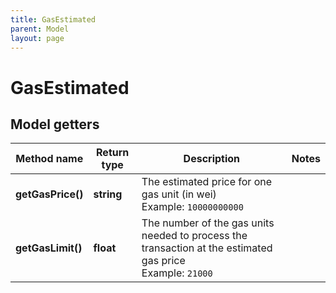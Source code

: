 ```yaml
---
title: GasEstimated
parent: Model
layout: page
---
```


# GasEstimated

## Model getters

Method name | Return type | Description | Notes
------------ | ------------- | ------------- | -------------
**getGasPrice()** | **string** | The estimated price for one gas unit (in wei) <br>Example: `10000000000` |
**getGasLimit()** | **float** | The number of the gas units needed to process the transaction at the estimated gas price <br>Example: `21000` |

